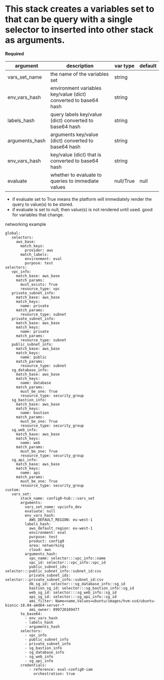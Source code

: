# This stack creates a variables set to that can be query with a single selector to inserted into other stack as arguments.

**Required**

| argument      | description                            | var type | default      |
| ------------- | -------------------------------------- | -------- | ------------ |
| vars_set_name   | the name of the variables set       | string   |    |
| env_vars_hash   | environment variables key/value (dict) converted to base64 hash      | string   |    |
| labels_hash   | query labels key/value (dict) converted to base64 hash      | string   |    |
| arguments_hash   | arguments key/value (dict) converted to base64 hash      | string   |    |
| env_vars_hash   | key/value (dict) that is converted to base64 hash      | string   |    |
| evaluate   | whether to evaluate to queries to immediate values      | null/True   | null    |

- if evaluate set to True means the platform will immediately render the query to value(s) to be stored.  
- if evaluate is set to null, then value(s) is not rendered until used.  good for variables that change.

networking example
```
global:
   selectors:
     aws_base:
       match_keys:
         provider: aws
       match_labels:
         environment: eval
         purpose: test
selectors:
   vpc_info:
     match_base: aws_base
     match_params:
       must_exists: True
       resource_type: vpc
   private_subnet_info:
     match_base: aws_base
     match_keys:
       name: private
     match_params:
       resource_type: subnet
   private_subnet_info:
     match_base: aws_base
     match_keys:
       name: private
     match_params:
       resource_type: subnet
   public_subnet_info:
     match_base: aws_base
     match_keys:
       name: public
     match_params:
       resource_type: subnet
   sg_database_info:
     match_base: aws_base
     match_keys:
       name: database
     match_params:
       must_be_one: True
       resource_type: security_group
   sg_bastion_info:
     match_base: aws_base
     match_keys:
       name: bastion
     match_params:
       must_be_one: True
       resource_type: security_group
   sg_web_info:
     match_base: aws_base
     match_keys:
       name: web
     match_params:
       must_be_one: True
       resource_type: security_group
   sg_api_info:
     match_base: aws_base
     match_keys:
       name: api
     match_params:
       must_be_one: True
       resource_type: security_group
custom:
   vars_set:
       stack_name: config0-hub:::vars_set
       arguments:
         vars_set_name: vpcinfo_dev
         evaluate: null
         env_vars_hash:
           AWS_DEFAULT_REGION: eu-west-1
         labels_hash:
           aws_default_region: eu-west-1
           environment: eval
           purpose: test
           product: config0
           area: networking
           cloud: aws
         arguments_hash:
           vpc_name: selector:::vpc_info::name
           vpc_id: selector:::vpc_info::vpc_id
           public_subnet_ids: selector:::public_subnet_info::subnet_id:csv
           private_subnet_ids: selector:::private_subnet_info::subnet_id:csv
           db_sg_id: selector:::sg_database_info::sg_id
           bastion_sg_id: selector:::sg_bastion_info::sg_id
           web_sg_id: selector:::sg_web_info::sg_id
           api_sg_id: selector:::sg_api_info::sg_id
           ami_filter: Name=name,Values=ubuntu/images/hvm-ssd/ubuntu-bionic-18.04-amd64-server-*
           ami_owner: 099720109477
       to_base64:
         - env_vars_hash
         - labels_hash
         - arguments_hash
       selectors:
         - vpc_info
         - public_subnet_info
         - private_subnet_info
         - sg_bastion_info
         - sg_database_info
         - sg_web_info
         - sg_api_info
       credentials:
           - reference: eval-config0-iam
             orchestration: true
```
